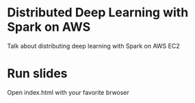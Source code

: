 # Distributed Deep Learning with Spark on AWS

Talk about distributing deep learning with Spark on AWS EC2

# Run slides

Open index.html with your favorite brwoser
